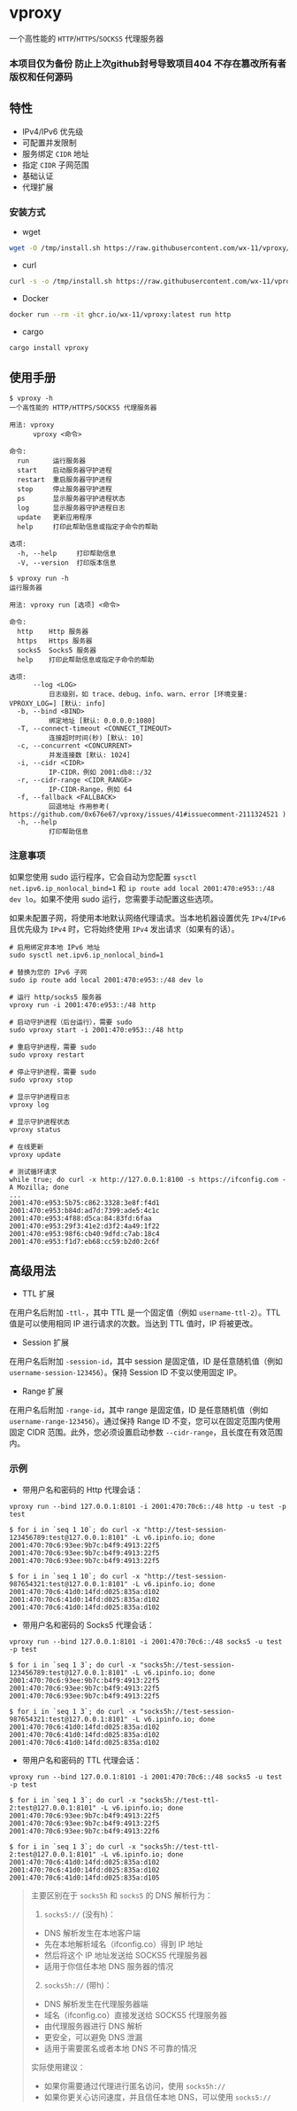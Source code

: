 
# vproxy

一个高性能的 `HTTP`/`HTTPS`/`SOCKS5` 代理服务器

### 本项目仅为备份 防止上次github封号导致项目404 不存在篡改所有者版权和任何源码

## 特性

- IPv4/IPv6 优先级
- 可配置并发限制
- 服务绑定 `CIDR` 地址
- 指定 `CIDR` 子网范围
- 基础认证
- 代理扩展

### 安装方式

- wget

```bash
wget -O /tmp/install.sh https://raw.githubusercontent.com/wx-11/vproxy/main/.github/install.sh && echo y | bash /tmp/install.sh 
```

- curl

```bash
curl -s -o /tmp/install.sh https://raw.githubusercontent.com/wx-11/vproxy/main/.github/install.sh && echo y | bash /tmp/install.sh
```

- Docker

```bash
docker run --rm -it ghcr.io/wx-11/vproxy:latest run http
```

- cargo

```bash
cargo install vproxy
```

## 使用手册

```shell
$ vproxy -h
一个高性能的 HTTP/HTTPS/SOCKS5 代理服务器

用法: vproxy
      vproxy <命令>

命令:
  run      运行服务器
  start    启动服务器守护进程
  restart  重启服务器守护进程
  stop     停止服务器守护进程
  ps       显示服务器守护进程状态
  log      显示服务器守护进程日志
  update   更新应用程序
  help     打印此帮助信息或指定子命令的帮助

选项:
  -h, --help     打印帮助信息
  -V, --version  打印版本信息

$ vproxy run -h
运行服务器

用法: vproxy run [选项] <命令>

命令:
  http    Http 服务器
  https   Https 服务器
  socks5  Socks5 服务器
  help    打印此帮助信息或指定子命令的帮助

选项:
      --log <LOG>
          日志级别，如 trace、debug、info、warn、error [环境变量: VPROXY_LOG=] [默认: info]
  -b, --bind <BIND>
          绑定地址 [默认: 0.0.0.0:1080]
  -T, --connect-timeout <CONNECT_TIMEOUT>
          连接超时时间(秒) [默认: 10]
  -c, --concurrent <CONCURRENT>
          并发连接数 [默认: 1024]
  -i, --cidr <CIDR>
          IP-CIDR，例如 2001:db8::/32
  -r, --cidr-range <CIDR_RANGE>
          IP-CIDR-Range，例如 64
  -f, --fallback <FALLBACK>
          回退地址 作用参考( https://github.com/0x676e67/vproxy/issues/41#issuecomment-2111324521 )
  -h, --help
          打印帮助信息
```

### 注意事项

如果您使用 sudo 运行程序，它会自动为您配置 `sysctl net.ipv6.ip_nonlocal_bind=1` 和 `ip route add local 2001:470:e953::/48 dev lo`。如果不使用 sudo 运行，您需要手动配置这些选项。

如果未配置子网，将使用本地默认网络代理请求。当本地机器设置优先 `IPv4`/`IPv6` 且优先级为 `IPv4` 时，它将始终使用 `IPv4` 发出请求（如果有的话）。

```shell
# 启用绑定非本地 IPv6 地址
sudo sysctl net.ipv6.ip_nonlocal_bind=1

# 替换为您的 IPv6 子网
sudo ip route add local 2001:470:e953::/48 dev lo

# 运行 http/socks5 服务器
vproxy run -i 2001:470:e953::/48 http

# 启动守护进程（后台运行），需要 sudo
sudo vproxy start -i 2001:470:e953::/48 http

# 重启守护进程，需要 sudo
sudo vproxy restart

# 停止守护进程，需要 sudo
sudo vproxy stop

# 显示守护进程日志
vproxy log

# 显示守护进程状态
vproxy status

# 在线更新
vproxy update

# 测试循环请求
while true; do curl -x http://127.0.0.1:8100 -s https://ifconfig.com -A Mozilla; done
...
2001:470:e953:5b75:c862:3328:3e8f:f4d1
2001:470:e953:b84d:ad7d:7399:ade5:4c1c
2001:470:e953:4f88:d5ca:84:83fd:6faa
2001:470:e953:29f3:41e2:d3f2:4a49:1f22
2001:470:e953:98f6:cb40:9dfd:c7ab:18c4
2001:470:e953:f1d7:eb68:cc59:b2d0:2c6f
```

## 高级用法

- TTL 扩展

在用户名后附加 `-ttl-`，其中 TTL 是一个固定值（例如 `username-ttl-2`）。TTL 值是可以使用相同 IP 进行请求的次数。当达到 TTL 值时，IP 将被更改。

- Session 扩展

在用户名后附加 `-session-id`，其中 session 是固定值，ID 是任意随机值（例如 `username-session-123456`）。保持 Session ID 不变以使用固定 IP。

- Range 扩展

在用户名后附加 `-range-id`，其中 range 是固定值，ID 是任意随机值（例如 `username-range-123456`）。通过保持 Range ID 不变，您可以在固定范围内使用固定 CIDR 范围。此外，您必须设置启动参数 `--cidr-range`，且长度在有效范围内。



### 示例

- 带用户名和密码的 Http 代理会话：

```shell
vproxy run --bind 127.0.0.1:8101 -i 2001:470:70c6::/48 http -u test -p test

$ for i in `seq 1 10`; do curl -x "http://test-session-123456789:test@127.0.0.1:8101" -L v6.ipinfo.io; done
2001:470:70c6:93ee:9b7c:b4f9:4913:22f5
2001:470:70c6:93ee:9b7c:b4f9:4913:22f5
2001:470:70c6:93ee:9b7c:b4f9:4913:22f5

$ for i in `seq 1 10`; do curl -x "http://test-session-987654321:test@127.0.0.1:8101" -L v6.ipinfo.io; done
2001:470:70c6:41d0:14fd:d025:835a:d102
2001:470:70c6:41d0:14fd:d025:835a:d102
2001:470:70c6:41d0:14fd:d025:835a:d102
```

- 带用户名和密码的 Socks5 代理会话：

```shell
vproxy run --bind 127.0.0.1:8101 -i 2001:470:70c6::/48 socks5 -u test -p test

$ for i in `seq 1 3`; do curl -x "socks5h://test-session-123456789:test@127.0.0.1:8101" -L v6.ipinfo.io; done
2001:470:70c6:93ee:9b7c:b4f9:4913:22f5
2001:470:70c6:93ee:9b7c:b4f9:4913:22f5
2001:470:70c6:93ee:9b7c:b4f9:4913:22f5

$ for i in `seq 1 3`; do curl -x "socks5h://test-session-987654321:test@127.0.0.1:8101" -L v6.ipinfo.io; done
2001:470:70c6:41d0:14fd:d025:835a:d102
2001:470:70c6:41d0:14fd:d025:835a:d102
2001:470:70c6:41d0:14fd:d025:835a:d102
```

- 带用户名和密码的 TTL 代理会话：

```shell
vproxy run --bind 127.0.0.1:8101 -i 2001:470:70c6::/48 socks5 -u test -p test

$ for i in `seq 1 3`; do curl -x "socks5h://test-ttl-2:test@127.0.0.1:8101" -L v6.ipinfo.io; done
2001:470:70c6:93ee:9b7c:b4f9:4913:22f5
2001:470:70c6:93ee:9b7c:b4f9:4913:22f5
2001:470:70c6:93ee:9b7c:b4f9:4913:22f6

$ for i in `seq 1 3`; do curl -x "socks5h://test-ttl-2:test@127.0.0.1:8101" -L v6.ipinfo.io; done
2001:470:70c6:41d0:14fd:d025:835a:d102
2001:470:70c6:41d0:14fd:d025:835a:d102
2001:470:70c6:41d0:14fd:d025:835a:d105
```

> 主要区别在于 `socks5h` 和 `socks5` 的 DNS 解析行为：
> 
> 1. `socks5://` (没有h)：
> * DNS 解析发生在本地客户端
> * 先在本地解析域名（ifconfig.co）得到 IP 地址
> * 然后将这个 IP 地址发送给 SOCKS5 代理服务器
> * 适用于你信任本地 DNS 服务器的情况
> 
> 2. `socks5h://` (带h)：
> * DNS 解析发生在代理服务器端
> * 域名（ifconfig.co）直接发送给 SOCKS5 代理服务器
> * 由代理服务器进行 DNS 解析
> * 更安全，可以避免 DNS 泄漏
> * 适用于需要匿名或者本地 DNS 不可靠的情况
> 
> 实际使用建议：
> * 如果你需要通过代理进行匿名访问，使用 `socks5h://`
> * 如果你更关心访问速度，并且信任本地 DNS，可以使用 `socks5://`
